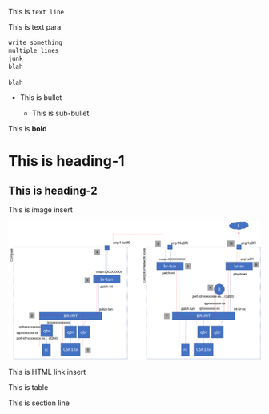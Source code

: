 This is `text line`

This is text para
```
write something
multiple lines
junk
blah

blah
```

* This is bullet

  * This is sub-bullet

This is **bold**

# This is heading-1

## This is heading-2

This is image insert

![test image](https://github.com/userlerueda/LTRCLD-1451/blob/master/images/neutron-2.png)

This is HTML link insert

This is table

This is section line

